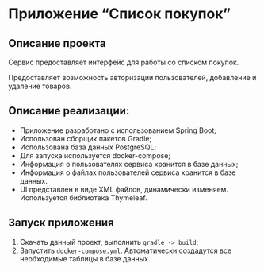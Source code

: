 # Приложение “Список покупок”

## Описание проекта

Cервис предоставляет интерфейс для работы со списком покупок.

Предоставляет возможность авторизации пользователей, добавление и удаление товаров.

## Описание реализации:

- Приложение разработано с использованием Spring Boot;
- Использован сборщик пакетов Gradle;
- Использована база данных PostgreSQL;
- Для запуска используется docker-compose;
- Информация о пользователях сервиса хранится в базе данных;
- Информация о файлах пользователей сервиса хранится в базе данных.
- UI представлен в виде XML файлов, динамически изменяем. Используется библиотека Thymeleaf.
## Запуск приложения

1. Скачать данный проект, выполнить `gradle -> build`;
2. Запустить `docker-compose.yml`.
   Автоматически создадутся все необходимые таблицы в базе данных.
